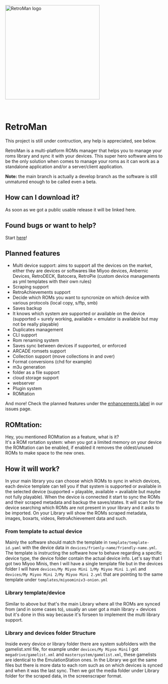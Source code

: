 <p float="center">
    <img src="https://avatars.githubusercontent.com/u/125873077?s=400&u=0de5ed647da27f1343d3dd83763165f5e920cc23&v=4" alt="RetroMan logo" width="300"/>
</p></br>

# RetroMan
This project is still under contruction, any help is appreciated, see below.

RetroMan is a multi-platform ROMs manager that helps you to manage your roms library and sync it with your devices.
This super hero software aims to be the only solution when comes to manage your roms as it can work as a standalone application and/or a server/client application.

**Note:** the main branch is actually a develop branch as the software is still unmatured enough to be called even a beta.

## How can I download it?
As soon as we got a public usable release it will be linked here.

## Found bugs or want to help?
Start [here](https://github.com/RetroMan-project/core/issues)!

## Planned features
- Multi device support: aims to support all the devices on the market, either they are devices or softwares like Miyoo devices, Anbernic Devices, RetroDECK, Batocera, RetroPie (custom device managements as yml templates with their own rules)
- Scraping support
- RetroAchievements support
- Decide which ROMs you want to syncronize on which device with various protocols (local copy, s/ftp, smb)
- Saves backup
- It knows which system are supported or available on the device (supported = surely working, available = emulator is available but may not be really playable)
- Duplicates management
- CLI support
- Rom renaming system
- Saves sync between devices if supported, or enforced
- ARCADE romsets support
- Collection support (move collections in and over)
- Format conversions (chd for example)
- m3u generation
- folder as a file support
- cloud storage support
- webserver
- Plugin system
- ROMtation

And more!
Check the planned features under the [enhancements label](https://github.com/RetroMan-project/core/issues?q=is%3Aissue+is%3Aopen+label%3Aenhancement) in our issues page.

## ROMtation:
Hey, you mentioned ROMtation as a feature, what is it?</br>
It's a ROM rortation system: when you got a limited memory on your device the ROMtation can be enabled, if enabled it removes the oldest/unused ROMs to make space to the new ones.

## How it will work?
In your main library you can choose which ROMs to sync in which devices, each device template can tell you if that system is supported or available in the selected device (supported = playable, available = avaliable but maybe not fully playable).
When the device is connected it start to sync the ROMs and their scraped metadata and backup the saves/states.
It will scan for the device searching which ROMs are not present in your library and it asks to be imported.
On your Library will show the ROMs scraped metadata, images, boxarts, videos, RetroAchievement data and such.

### From template to actual device
Mainly the software should match the template in `template/template-id.yaml` with the device data in `devices/frienly-name/friendly-name.yml`.
The template is instructing the software how to behave regarding a specific device type, the device folder contain the actual device info.
Let's say that I got two Miyoo Minis, then I will have a single template file but in the devices folder I will have `devices/My Miyoo Mini 1/My Miyoo Mini 1.yml` and `devices/My Miyoo Mini 2/My Miyoo Mini 2.yml` that are pointing to the same template under `templates/miyoominiv3-onion.yml`

### Library template/device
Similar to above but that's the main Library where all the ROMs are synced from (and in some cases to), usually an user got a main library + devices but it's done in this way because it's forseen to implement the multi library support.

### Library and devices folder Structure
Inside every device or library folder there are system subfolders with the gamelist.xml file, for example under `devices/My Miyoo Mini` I got `megadrive/gamelist.xml` and `mastersystem/gamelist.xml`, these gamelists are identical to the EmulationStation ones.
In the Library we got the same files but there is more data to each rom such as on which devices is synced and when it was the last sync.
Then we got the media folder under Library folder for the scraped data, in the screenscraper format.
